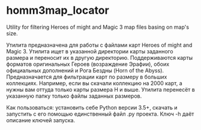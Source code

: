 # homm3map_locator
Utility for filtering Heroes of might and Magic 3 map files basing on map's size.

Утилита предназначена для работы с файлами карт Heroes of might and Magic 3.
Утилита ищет в указанной директории карты заданного размера и переносит их в другую директорию.
Поддерживаются карты форматов оригинальных Героев (возраждение Эрафии), обоих официальных дополнений и Рога Бездны (Horn of the Abyss).
Предназначается для фильтрации карт по размеру в больших коллекциях. Например, если вы скачали коллекцию на 2000 карт, 
а нужны вам оттуда только карты размера H и выше. Утилита перенесёт в указанную папку только файлы заданных размеров.

Как пользоваться: установить себе Python версии 3.5+, скачать и запустить с его помощью единственный файл .py проекта. 
Ключ -h даёт описание ключей запуска.
